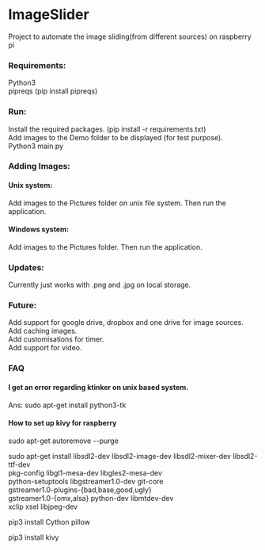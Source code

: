 # ImageSlider
Project to automate the image sliding(from different sources) on raspberry pi

### Requirements:
Python3\
pipreqs (pip install pipreqs)


### Run:
Install the required packages. (pip install -r requirements.txt)\
Add images to the Demo folder to be displayed (for test purpose).\
Python3 main.py

### Adding Images:
#### Unix system:
Add images to the Pictures folder on unix file system. Then run the application.

#### Windows system:
Add images to the Pictures folder. Then run the application.

### Updates:
Currently just works with .png and .jpg on local storage.

### Future:
Add support for google drive, dropbox and one drive for image sources.\
Add caching images.\
Add customisations for timer.\
Add support for video.

### FAQ
#### I get an error regarding ktinker on unix based system.
Ans: sudo apt-get install python3-tk

#### How to set up kivy for raspberry
sudo apt-get autoremove --purge

sudo apt-get install libsdl2-dev libsdl2-image-dev libsdl2-mixer-dev libsdl2-ttf-dev \
   pkg-config libgl1-mesa-dev libgles2-mesa-dev \
   python-setuptools libgstreamer1.0-dev git-core \
   gstreamer1.0-plugins-{bad,base,good,ugly} \
   gstreamer1.0-{omx,alsa} python-dev libmtdev-dev \
   xclip xsel libjpeg-dev

pip3 install Cython pillow

pip3 install kivy
